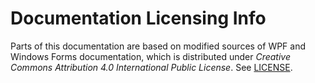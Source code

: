 # Documentation Licensing Info

Parts of this documentation are based on modified sources of WPF and Windows Forms documentation, which is distributed under *Creative Commons Attribution 4.0 International Public License*.
See [LICENSE](https://github.com/dotnet/docs-desktop/blob/main/LICENSE).